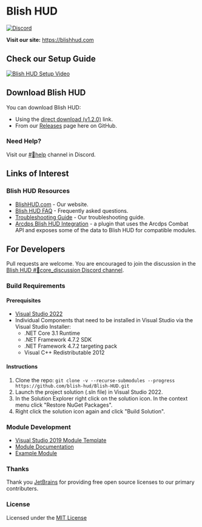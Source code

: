 ﻿# Blish HUD
[![Discord](https://img.shields.io/discord/531175899588984842.svg?logo=discord&logoColor=%237289DA)](https://discord.gg/FYKN3qh)

**Visit our site:** https://blishhud.com

## Check our Setup Guide

[![Blish HUD Setup Video](https://img.youtube.com/vi/iLYYumF2SCY/0.jpg)](https://www.youtube.com/watch?v=iLYYumF2SCY)

## Download Blish HUD

You can download Blish HUD:
- Using the [direct download (v1.2.0)](https://github.com/blish-hud/Blish-HUD/releases/download/v1.2.0/Blish.HUD.1.2.0.zip) link.
- From our [Releases](https://github.com/blish-hud/Blish-HUD/releases) page here on GitHub.

### Need Help?

Visit our [#💢help](https://discord.gg/qJdUhdG) channel in Discord.

## Links of Interest

### Blish HUD Resources

- [BlishHUD.com](https://blishhud.com/) - Our website.
- [Blish HUD FAQ](https://blishhud.com/docs/user/faq) - Frequently asked questions.
- [Troubleshooting Guide](https://blishhud.com/docs/user/troubleshooting/) - Our troubleshooting guide.
- [Arcdps Blish HUD Integration](https://github.com/blish-hud/arcdps-bhud) - a plugin that uses the Arcdps Combat API and exposes some of the data to Blish HUD for compatible modules.

## For Developers

Pull requests are welcome. You are encouraged to join the discussion in the [Blish HUD #🔨core_discussion Discord channel](https://discord.gg/nGbd3kU).

### Build Requirements

#### Prerequisites

- [Visual Studio 2022](https://visualstudio.microsoft.com/vs/)
- Individual Components that need to be installed in Visual Studio via the Visual Studio Installer:
  - .NET Core 3.1 Runtime 
  - .NET Framework 4.7.2 SDK
  - .NET Framework 4.7.2 targeting pack
  - Visual C++ Redistributable 2012

#### Instructions

1.  Clone the repo: `git clone -v --recurse-submodules --progress  https://github.com/blish-hud/Blish-HUD.git`
2.  Launch the project solution (.sln file) in Visual Studio 2022.
3.  In the Solution Explorer right click on the solution icon. In the context menu click "Restore NuGet Packages".
4.  Right click the solution icon again and click "Build Solution". 

### Module Development

- [Visual Studio 2019 Module Template](https://github.com/blish-hud/Module-Template)
- [Module Documentation](https://blishhud.com/docs/dev/)
- [Example Module](https://github.com/blish-hud/Example-Blish-HUD-Module/blob/master/README.md)

### Thanks

Thank you [JetBrains](https://www.jetbrains.com/?from=Blish%20HUD) for providing free open source licenses to our primary contributers.

### License

Licensed under the [MIT License](https://choosealicense.com/licenses/mit/)

